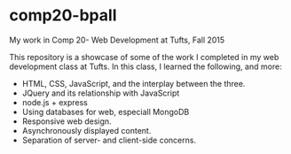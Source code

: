 # comp20-bpall
My work in Comp 20- Web Development at Tufts, Fall 2015

This repository is a showcase of some of the work I completed in my web development class at Tufts. In this class, I learned the following, and more:

* HTML, CSS, JavaScript, and the interplay between the three.
* JQuery and its relationship with JavaScript
* node.js + express
* Using databases for web, especiall MongoDB
* Responsive web design.
* Asynchronously displayed content.
* Separation of server- and client-side concerns.
